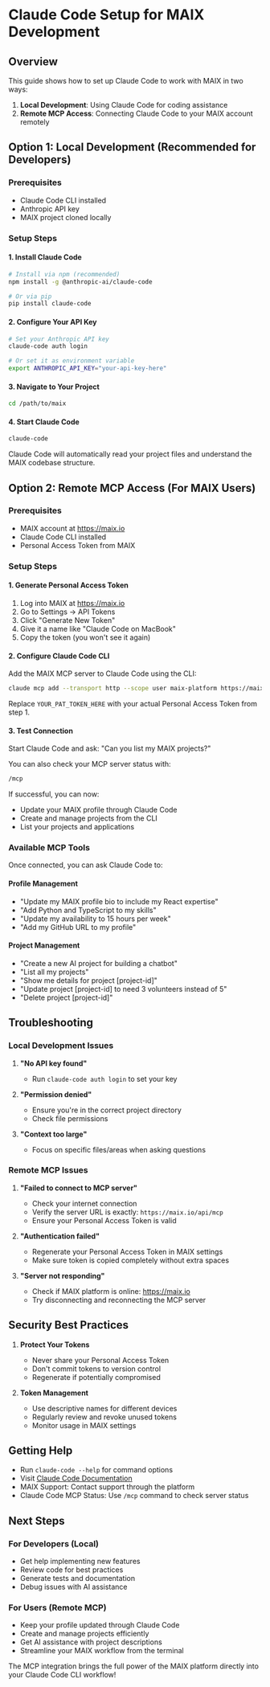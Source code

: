# Claude Code Setup for MAIX Development

## Overview

This guide shows how to set up Claude Code to work with MAIX in two ways:
1. **Local Development**: Using Claude Code for coding assistance
2. **Remote MCP Access**: Connecting Claude Code to your MAIX account remotely

## Option 1: Local Development (Recommended for Developers)

### Prerequisites
- Claude Code CLI installed
- Anthropic API key
- MAIX project cloned locally

### Setup Steps

#### 1. Install Claude Code
```bash
# Install via npm (recommended)
npm install -g @anthropic-ai/claude-code

# Or via pip
pip install claude-code
```

#### 2. Configure Your API Key
```bash
# Set your Anthropic API key
claude-code auth login

# Or set it as environment variable
export ANTHROPIC_API_KEY="your-api-key-here"
```

#### 3. Navigate to Your Project
```bash
cd /path/to/maix
```

#### 4. Start Claude Code
```bash
claude-code
```

Claude Code will automatically read your project files and understand the MAIX codebase structure.

## Option 2: Remote MCP Access (For MAIX Users)

### Prerequisites
- MAIX account at https://maix.io
- Claude Code CLI installed
- Personal Access Token from MAIX

### Setup Steps

#### 1. Generate Personal Access Token
1. Log into MAIX at https://maix.io
2. Go to Settings → API Tokens
3. Click "Generate New Token"
4. Give it a name like "Claude Code on MacBook"
5. Copy the token (you won't see it again)

#### 2. Configure Claude Code CLI
Add the MAIX MCP server to Claude Code using the CLI:

```bash
claude mcp add --transport http --scope user maix-platform https://maix.io/api/mcp --header "Authorization: Bearer YOUR_PAT_TOKEN_HERE"
```

Replace `YOUR_PAT_TOKEN_HERE` with your actual Personal Access Token from step 1.

#### 3. Test Connection
Start Claude Code and ask: "Can you list my MAIX projects?"

You can also check your MCP server status with:
```bash
/mcp
```

If successful, you can now:
- Update your MAIX profile through Claude Code
- Create and manage projects from the CLI
- List your projects and applications

### Available MCP Tools

Once connected, you can ask Claude Code to:

#### Profile Management
- "Update my MAIX profile bio to include my React expertise"
- "Add Python and TypeScript to my skills"
- "Update my availability to 15 hours per week"
- "Add my GitHub URL to my profile"

#### Project Management
- "Create a new AI project for building a chatbot"
- "List all my projects"
- "Show me details for project [project-id]"
- "Update project [project-id] to need 3 volunteers instead of 5"
- "Delete project [project-id]"

## Troubleshooting

### Local Development Issues

1. **"No API key found"**
   - Run `claude-code auth login` to set your key

2. **"Permission denied"**
   - Ensure you're in the correct project directory
   - Check file permissions

3. **"Context too large"**
   - Focus on specific files/areas when asking questions

### Remote MCP Issues

1. **"Failed to connect to MCP server"**
   - Check your internet connection
   - Verify the server URL is exactly: `https://maix.io/api/mcp`
   - Ensure your Personal Access Token is valid

2. **"Authentication failed"**
   - Regenerate your Personal Access Token in MAIX settings
   - Make sure token is copied completely without extra spaces

3. **"Server not responding"**
   - Check if MAIX platform is online: https://maix.io
   - Try disconnecting and reconnecting the MCP server

## Security Best Practices

1. **Protect Your Tokens**
   - Never share your Personal Access Token
   - Don't commit tokens to version control
   - Regenerate if potentially compromised

2. **Token Management**
   - Use descriptive names for different devices
   - Regularly review and revoke unused tokens
   - Monitor usage in MAIX settings

## Getting Help

- Run `claude-code --help` for command options
- Visit [Claude Code Documentation](https://docs.anthropic.com/en/docs/claude-code)
- MAIX Support: Contact support through the platform
- Claude Code MCP Status: Use `/mcp` command to check server status

## Next Steps

### For Developers (Local)
- Get help implementing new features
- Review code for best practices  
- Generate tests and documentation
- Debug issues with AI assistance

### For Users (Remote MCP)
- Keep your profile updated through Claude Code
- Create and manage projects efficiently
- Get AI assistance with project descriptions
- Streamline your MAIX workflow from the terminal

The MCP integration brings the full power of the MAIX platform directly into your Claude Code CLI workflow!